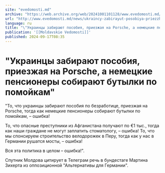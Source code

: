 ```yaml
---
site: "evedomosti.md"
archive: "https://web.archive.org/web/20241001101128/www.evedomosti.md/news/ukraincy-zabirayut-posobiya-priezzhaya-na-porsche-nemeckie-p"
url: "http://www.evedomosti.md/news/ukraincy-zabirayut-posobiya-priezzhaya-na-porsche-nemeckie-p"
language: ru
title: "\"Украинцы забирают пособия, приезжая на Porsche, а немецкие пенсионеры собирают бутылки по помойкам\""
publication: '[[Moldavskie Vedomosti]]'
published: 2024-09-17T08:35
---
```


# "Украинцы забирают пособия, приезжая на Porsche, а немецкие пенсионеры собирают бутылки по помойкам"

"То, что украинцы забирают пособия по безработице, приезжая на Porsche, тогда как немецкие пенсионеры собирают бутылки по помойкам, – ошибка!

То, что опасные преступники из Афганистана получают по €1 тыс., тогда как наши граждане не могут заплатить стоматологу, – ошибка! То, что мы спонсируем строительство велодорожек в Перу, тогда как у нас в Германии рушатся мосты, – ошибка!

Вся эта политика в целом – ошибка!".

Спутник Молдова цитирует в Телеграм речь в бундестаге Мартина Зихерта из оппозиционной "Альтернативы для Германии".